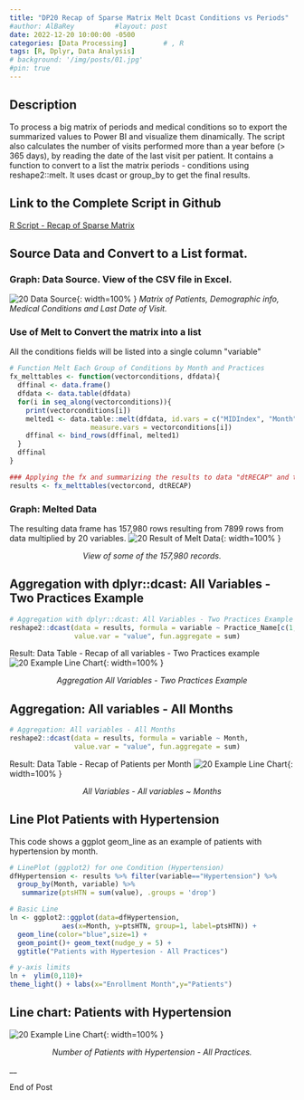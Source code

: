 ```yaml
---
title: "DP20 Recap of Sparse Matrix Melt Dcast Conditions vs Periods"      # subtitle: "Description of R Scripts for data processing."
#author: AlBaRey          #layout: post
date: 2022-12-20 10:00:00 -0500
categories: [Data Processing]         # , R
tags: [R, Dplyr, Data Analysis]
# background: '/img/posts/01.jpg'
#pin: true
---
```


## Description

To process a big matrix of periods and medical conditions so to export the summarized values to Power BI and visualize them dinamically. The script also calculates the number of visits performed more than a year before (> 365 days), by reading the date of the last visit per patient. It contains a function to convert to a list the matrix periods - conditions using reshape2::melt. It uses dcast or group_by to get the final results. 

## Link to the Complete Script in Github
[R Script - Recap of Sparse Matrix](https://github.com/albarey33/Data_Analysis_R/blob/main/20%20Recap%20of%20Sparse%20Matrix%20Melt%20Dcast%20Conditions%20vs%20Periods.R)


## Source Data and Convert to a List format.

### Graph: Data Source. View of the CSV file in Excel.
![20 Data Source](/images/DataProcess/20_Enrollees_with_Medical_Conditions_Six_Months2.PNG){: width=100% }
_Matrix of Patients, Demographic info, Medical Conditions and Last Date of Visit._



### Use of Melt to Convert the matrix into a list
All the conditions fields will be listed into a single column "variable"
```R
# Function Melt Each Group of Conditions by Month and Practices
fx_melttables <- function(vectorconditions, dfdata){
  dffinal <- data.frame()
  dfdata <- data.table(dfdata)
  for(i in seq_along(vectorconditions)){
    print(vectorconditions[i])
    melted1 <- data.table::melt(dfdata, id.vars = c("MIDIndex", "Month", "Practice_Name"), 
                    measure.vars = vectorconditions[i]) 
    dffinal <- bind_rows(dffinal, melted1)
  }
  dffinal
}

### Applying the fx and summarizing the results to data "dtRECAP" and to group of medical conditions in vectorcond. 
results <- fx_melttables(vectorcond, dtRECAP)
```

### Graph: Melted Data
The resulting data frame has 157,980 rows resulting from 7899 rows from data multiplied by 20 variables.
![20 Result of Melt Data](/images/DataProcess/20_Melted_Data_20_variables.PNG){: width=100% }
_<center>View of some of the 157,980 records.</center>_


## Aggregation with dplyr::dcast: All Variables - Two Practices Example
```R
# Aggregation with dplyr::dcast: All Variables - Two Practices Example
reshape2::dcast(data = results, formula = variable ~ Practice_Name[c(1,4)], 
                value.var = "value", fun.aggregate = sum)
```
Result: Data Table - Recap of all variables - Two Practices example
![20 Example Line Chart](/images/DataProcess/20_Aggregation_Two_Practices.PNG){: width=100% }
_<center>Aggregation All Variables - Two Practices Example</center>_


## Aggregation: All variables - All Months
```R
# Aggregation: All variables - All Months
reshape2::dcast(data = results, formula = variable ~ Month, 
                value.var = "value", fun.aggregate = sum)
```

Result: Data Table - Recap of Patients per Month
![20 Example Line Chart](/images/DataProcess/20_Aggregation_Variables_Months.PNG){: width=100% }
_<center>All Variables - All variables ~ Months</center>_


## Line Plot Patients with Hypertension
This code shows a ggplot geom_line as an example of patients with hypertension by month.

```R
# LinePlot (ggplot2) for one Condition (Hypertension)
dfHypertension <- results %>% filter(variable=="Hypertension") %>% 
  group_by(Month, variable) %>% 
   summarize(ptsHTN = sum(value), .groups = 'drop')

# Basic Line
ln <- ggplot2::ggplot(data=dfHypertension, 
             aes(x=Month, y=ptsHTN, group=1, label=ptsHTN)) +
  geom_line(color="blue",size=1) + 
  geom_point()+ geom_text(nudge_y = 5) + 
  ggtitle("Patients with Hypertesion - All Practices")

# y-axis limits
ln +  ylim(0,110)+
theme_light() + labs(x="Enrollment Month",y="Patients")
```
## Line chart: Patients with Hypertension
![20 Example Line Chart](/images/DataProcess/20_Line_Chart_Patients_with_Hypertension.PNG){: width=100% }
_<center>Number of Patients with Hypertension - All Practices.</center>_


__

End of Post

